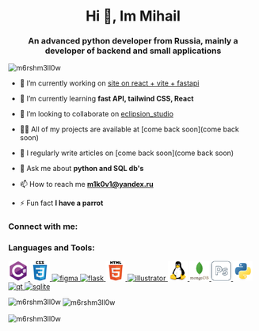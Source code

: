 <h1 align="center">Hi 👋, Im Mihail</h1>
<h3 align="center">An advanced python developer from Russia, mainly a developer of backend and small applications</h3>

<p align="left"> <img src="https://komarev.com/ghpvc/?username=m6rshm3ll0w&label=Profile%20views&color=0e75b6&style=flat" alt="m6rshm3ll0w" /> </p>

- 🔭 I’m currently working on [site on react + vite + fastapi](soon)

- 🌱 I’m currently learning **fast API, tailwind CSS, React**

- 👯 I’m looking to collaborate on [eclipsion_studio](eclipsionstudio.github.io)

- 👨‍💻 All of my projects are available at [come back soon](come back soon)

- 📝 I regularly write articles on [come back soon](come back soon)

- 💬 Ask me about **python and SQL db's**

- 📫 How to reach me **m1k0v1@yandex.ru**

- ⚡ Fun fact **I have a parrot**

<h3 align="left">Connect with me:</h3>
<p align="left">
</p>

<h3 align="left">Languages and Tools:</h3>
<p align="left"> <a href="https://www.w3schools.com/cs/" target="_blank" rel="noreferrer"> <img src="https://raw.githubusercontent.com/devicons/devicon/master/icons/csharp/csharp-original.svg" alt="csharp" width="40" height="40"/> </a> <a href="https://www.w3schools.com/css/" target="_blank" rel="noreferrer"> <img src="https://raw.githubusercontent.com/devicons/devicon/master/icons/css3/css3-original-wordmark.svg" alt="css3" width="40" height="40"/> </a> <a href="https://www.figma.com/" target="_blank" rel="noreferrer"> <img src="https://www.vectorlogo.zone/logos/figma/figma-icon.svg" alt="figma" width="40" height="40"/> </a> <a href="https://flask.palletsprojects.com/" target="_blank" rel="noreferrer"> <img src="https://www.vectorlogo.zone/logos/pocoo_flask/pocoo_flask-icon.svg" alt="flask" width="40" height="40"/> </a> <a href="https://www.w3.org/html/" target="_blank" rel="noreferrer"> <img src="https://raw.githubusercontent.com/devicons/devicon/master/icons/html5/html5-original-wordmark.svg" alt="html5" width="40" height="40"/> </a> <a href="https://www.adobe.com/in/products/illustrator.html" target="_blank" rel="noreferrer"> <img src="https://www.vectorlogo.zone/logos/adobe_illustrator/adobe_illustrator-icon.svg" alt="illustrator" width="40" height="40"/> </a> <a href="https://www.linux.org/" target="_blank" rel="noreferrer"> <img src="https://raw.githubusercontent.com/devicons/devicon/master/icons/linux/linux-original.svg" alt="linux" width="40" height="40"/> </a> <a href="https://www.mongodb.com/" target="_blank" rel="noreferrer"> <img src="https://raw.githubusercontent.com/devicons/devicon/master/icons/mongodb/mongodb-original-wordmark.svg" alt="mongodb" width="40" height="40"/> </a> <a href="https://www.photoshop.com/en" target="_blank" rel="noreferrer"> <img src="https://raw.githubusercontent.com/devicons/devicon/master/icons/photoshop/photoshop-line.svg" alt="photoshop" width="40" height="40"/> </a> <a href="https://www.python.org" target="_blank" rel="noreferrer"> <img src="https://raw.githubusercontent.com/devicons/devicon/master/icons/python/python-original.svg" alt="python" width="40" height="40"/> </a> <a href="https://www.qt.io/" target="_blank" rel="noreferrer"> <img src="https://upload.wikimedia.org/wikipedia/commons/0/0b/Qt_logo_2016.svg" alt="qt" width="40" height="40"/> </a> <a href="https://www.sqlite.org/" target="_blank" rel="noreferrer"> <img src="https://www.vectorlogo.zone/logos/sqlite/sqlite-icon.svg" alt="sqlite" width="40" height="40"/> </a> </p>

<p><img align="left" src="https://github-readme-stats.vercel.app/api/top-langs?username=m6rshm3ll0w&show_icons=true&locale=en&layout=compact" alt="m6rshm3ll0w" /></p>

<p>&nbsp;<img align="center" src="https://github-readme-stats.vercel.app/api?username=m6rshm3ll0w&show_icons=true&locale=en" alt="m6rshm3ll0w" /></p>

<p><img align="center" src="https://github-readme-streak-stats.herokuapp.com/?user=m6rshm3ll0w&" alt="m6rshm3ll0w" /></p>
